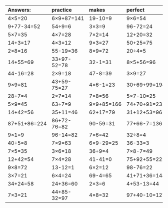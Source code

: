 | Answers: | practice | makes | perfect | ! |
| :--- | :--- | :--- | :--- | :--- |
| 4×5=20 | 6×9+87=141 | 19-10=9 | 9×6=54 | 4×7+29=57 | 
| 9+77-34=52 | 54÷9=6 | 3×3=9 | 96-72=24 | 72+11=83 | 
| 5×7=35 | 4×7=28 | 7×2=14 | 12+20=32 | 81-46=35 | 
| 14+3=17 | 4×3=12 | 9×3=27 | 50+25=75 | 88+66+36=190 | 
| 2×8=16 | 55-19=36 | 8×9=72 | 20÷4=5 | 63+24=87 | 
| 14+55=69 | 33+97-52=78 | 32-1=31 | 8×5+56=96 | 8×6+17=65 | 
| 44-16=28 | 2×9=18 | 47-8=39 | 3×9=27 | 92+98-24=166 | 
| 9×9=81 | 43+59-75=27 | 4×6-1=23 | 30+69+99=198 | 4×5+11=31 | 
| 28÷7=4 | 2×7=14 | 7×8=56 | 5×7-10=25 | 79+1=80 | 
| 5×9=45 | 63÷7=9 | 9×9+85=166 | 74+70+91=235 | 51+22+2=75 | 
| 14+42=56 | 35+11=46 | 62+17=79 | 31+12+53=96 | 50-36=14 | 
| 87+51+86=224 | 86+72-76=82 | 90-59=31 | 77+66-7=136 | 3×7+92=113 | 
| 9×1=9 | 96-14=82 | 7×6=42 | 32÷8=4 | 58+4=62 | 
| 40÷5=8 | 7×9=63 | 6×9-29=25 | 36-33=3 | 9÷3=3 | 
| 7×5=35 | 3×6=18 | 36÷9=4 | 7×8-7=49 | 9×2=18 | 
| 12+42=54 | 7×4=28 | 41-41=0 | 75+92+55=222 | 8×7=56 | 
| 9×8=72 | 13-12=1 | 6×2=12 | 98-76=22 | 3×5=15 | 
| 3×7=21 | 6×4=24 | 69-4=65 | 41+71+36=148 | 8×6=48 | 
| 34+24=58 | 24+36=60 | 2×3=6 | 4+53-13=44 | 19+49=68 | 
| 7×3=21 | 44+85-32=97 | 4×8=32 | 97+40-10=127 | 77-39=38 | 
